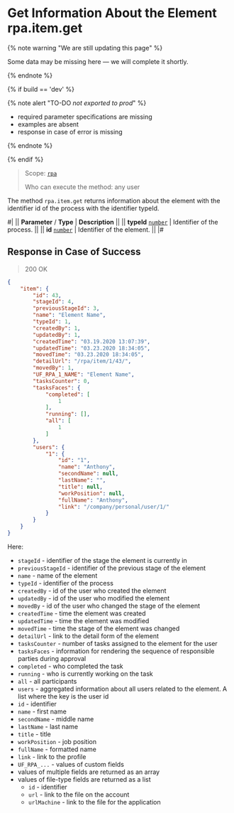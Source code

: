 # Get Information About the Element rpa.item.get

{% note warning "We are still updating this page" %}

Some data may be missing here — we will complete it shortly.

{% endnote %}

{% if build == 'dev' %}

{% note alert "TO-DO _not exported to prod_" %}

- required parameter specifications are missing
- examples are absent
- response in case of error is missing

{% endnote %}

{% endif %}

> Scope: [`rpa`](../../../scopes/permissions.md)
>
> Who can execute the method: any user

The method `rpa.item.get` returns information about the element with the identifier id of the process with the identifier typeId.

#|
|| **Parameter** / **Type** | **Description** ||
|| **typeId** 
[`number`](../../../data-types.md) | Identifier of the process. ||
|| **id** 
[`number`](../../../data-types.md) | Identifier of the element. ||
|#

## Response in Case of Success

> 200 OK

```json
{
    "item": {
        "id": 43,
        "stageId": 4,
        "previousStageId": 3,
        "name": "Element Name",
        "typeId": 1,
        "createdBy": 1,
        "updatedBy": 1,
        "createdTime": "03.19.2020 13:07:39",
        "updatedTime": "03.23.2020 18:34:05",
        "movedTime": "03.23.2020 18:34:05",
        "detailUrl": "/rpa/item/1/43/",
        "movedBy": 1,
        "UF_RPA_1_NAME": "Element Name",
        "tasksCounter": 0,
        "tasksFaces": {
            "completed": [
                1
            ],
            "running": [],
            "all": [
                1
            ]
        },
        "users": {
            "1": {
                "id": "1",
                "name": "Anthony",
                "secondName": null,
                "lastName": "",
                "title": null,
                "workPosition": null,
                "fullName": "Anthony",
                "link": "/company/personal/user/1/"
            }
        }
    }
}
```

Here:

- `stageId` - identifier of the stage the element is currently in
- `previousStageId` - identifier of the previous stage of the element
- `name` - name of the element
- `typeId` - identifier of the process
- `createdBy` - id of the user who created the element
- `updatedBy` - id of the user who modified the element
- `movedBy` - id of the user who changed the stage of the element
- `createdTime` - time the element was created
- `updatedTime` - time the element was modified
- `movedTime` - time the stage of the element was changed
- `detailUrl` - link to the detail form of the element
- `tasksCounter` - number of tasks assigned to the element for the user
- `tasksFaces` - information for rendering the sequence of responsible parties during approval
- `completed` - who completed the task
- `running` - who is currently working on the task
- `all` - all participants
- `users` - aggregated information about all users related to the element. A list where the key is the user id
- `id` - identifier
- `name` - first name
- `secondName` - middle name
- `lastName` - last name
- `title` - title
- `workPosition` - job position
- `fullName` - formatted name
- `link` - link to the profile
- `UF_RPA_...` - values of custom fields
- values of multiple fields are returned as an array
- values of file-type fields are returned as a list
    - `id` - identifier
    - `url` - link to the file on the account
    - `urlMachine` - link to the file for the application